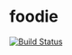 # foodie

[![Build Status](https://travis-ci.org/cotarelorodrigo/foodie.svg?branch=master)](https://travis-ci.org/cotarelorodrigo/foodie)
